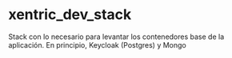 # xentric_dev_stack

Stack con lo necesario para levantar los contenedores base de la aplicación. En principio, Keycloak (Postgres) y Mongo
